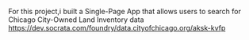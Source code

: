For this project,i built a Single-Page App that allows users to search for Chicago City-Owned Land Inventory data https://dev.socrata.com/foundry/data.cityofchicago.org/aksk-kvfp 
